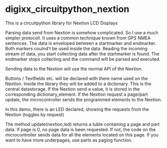 # digixx_circuitpython_nextion 

This is a circuitpython library for Nextion LCD Displays

Parsing data send from Nextion is somehow complicated. So I use a much simpler protocoll. It uses a common technique known from GPS NMEA sentences.
The data is enveloped between a startmarker and endmarker. Both markers coulnd't be used inside the data.
Reading the incoming stream of data, you start collecting data after the startmarker is found. The endmarker stops collecting and the command will be parsed and executed.

Sending data to the Nextion will use the normal API of the Nextion.

Buttons / Textfields etc. will be declared with there name used on the Nextion. Inside the library they will be added to a dictionary. This is the central datastorage. If the Nextion send a value, it is stored in the corresponding dictionary_element. If the Nextion request a page/part update, the microcontroller sends the programmed elements to the Nextion.

In this demo, there is an LED declared, showing the requests from the Nextion (toggles by request)

The method update(nextion,led) returns a tuble containing a page and part data. If page is 0, no page data is been requested. If not, the code on the microcontroller sends data for all the elements located on this page. If you want to have more underpages, use parts as paging function.


